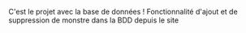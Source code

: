 C'est le projet avec la base de données !
Fonctionnalité d'ajout et de suppression de monstre dans la BDD depuis le site
